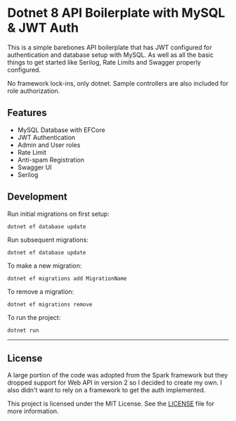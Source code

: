 # Dotnet 8 API Boilerplate with MySQL & JWT Auth 

This is a simple barebones API boilerplate that has JWT configured for authentication and database setup with MySQL. As well as all the basic things to get started like Serilog, Rate Limits and Swagger properly configured.

No framework lock-ins, only dotnet. Sample controllers are also included for role authorization.

## Features
- MySQL Database with EFCore
- JWT Authentication
- Admin and User roles
- Rate Limit
- Anti-spam Registration
- Swagger UI
- Serilog


## Development

Run initial migrations on first setup:
```
dotnet ef database update
```

Run subsequent migrations:
```
dotnet ef database update
```

To make a new migration:
```
dotnet ef migrations add MigrationName
```

To remove a migration:
```
dotnet ef migrations remove
```

To run the project:
```
dotnet run
```

---

## License
A large portion of the code was adopted from the Spark framework but they dropped support for Web API in version 2 so I decided to create my own. I also didn't want to rely on a framework to get the auth implemented.

This project is licensed under the MIT License. See the [LICENSE](LICENSE) file for more information.

